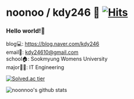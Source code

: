 # noonoo / kdy246 🙋‍ [![Hits](https://hits.seeyoufarm.com/api/count/incr/badge.svg?url=https%3A%2F%2Fgithub.com%2Fnoonnoo%2Fnoonnoo&count_bg=%2379C83D&title_bg=%23555555&icon=&icon_color=%23E7E7E7&title=hits&edge_flat=false)](https://hits.seeyoufarm.com)
### Hello world!👋

<!--
**noonnoo/noonnoo** is a ✨ _special_ ✨ repository because its `README.md` (this file) appears on your GitHub profile.

Here are some ideas to get you started:

- 🔭 I’m currently working on ...
- 🌱 I’m currently learning ...
- 👯 I’m looking to collaborate on ...
- 🤔 I’m looking for help with ...
- 💬 Ask me about ...
- 📫 How to reach me: ...
- 😄 Pronouns: ...
- ⚡ Fun fact: ...
-->

blog💻: https://blog.naver.com/kdy246  
email📧: kdy24610@gmail.com  
school🏠: Sookmyung Womens University  
major👩‍💻: IT Engineering


[![Solved.ac
tier](http://mazassumnida.wtf/api/generate_badge?boj=kdy246)](https://solved.ac/profile/kdy246)

![noonnoo's github stats](https://github-readme-stats.vercel.app/api?username=noonnoo&show_icons=true)

